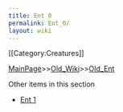 ```yaml
---
title: Ent 0
permalink: Ent_0/
layout: wiki
---
```

[[Category:Creatures]]

[MainPage](/keeperrl_wiki/ "wikilink")>>[Old_Wiki](/keeperrl_wiki/Old_Wiki "wikilink")>>[Old_Ent](/keeperrl_wiki/Old_Ent "wikilink")

Other items in this section
-    [Ent 1](/keeperrl_wiki/Ent_1 "wikilink")
